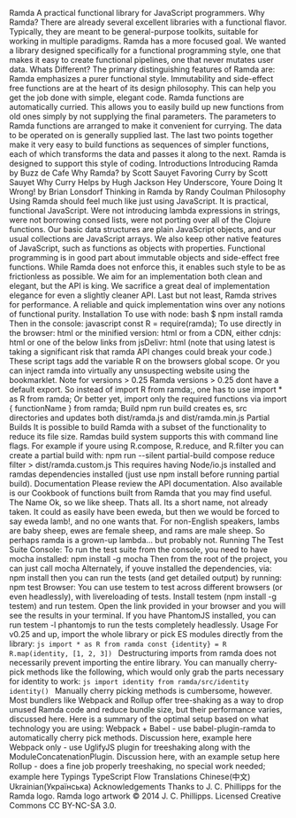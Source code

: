 Ramda A practical functional library for JavaScript programmers. Why Ramda? There are already several excellent libraries with a functional flavor. Typically, they are meant to be general-purpose toolkits, suitable for working in multiple paradigms. Ramda has a more focused goal. We wanted a library designed specifically for a functional programming style, one that makes it easy to create functional pipelines, one that never mutates user data. Whats Different? The primary distinguishing features of Ramda are: Ramda emphasizes a purer functional style. Immutability and side-effect free functions are at the heart of its design philosophy. This can help you get the job done with simple, elegant code. Ramda functions are automatically curried. This allows you to easily build up new functions from old ones simply by not supplying the final parameters. The parameters to Ramda functions are arranged to make it convenient for currying. The data to be operated on is generally supplied last. The last two points together make it very easy to build functions as sequences of simpler functions, each of which transforms the data and passes it along to the next. Ramda is designed to support this style of coding. Introductions Introducing Ramda by Buzz de Cafe Why Ramda? by Scott Sauyet Favoring Curry by Scott Sauyet Why Curry Helps by Hugh Jackson Hey Underscore, Youre Doing It Wrong! by Brian Lonsdorf Thinking in Ramda by Randy Coulman Philosophy Using Ramda should feel much like just using JavaScript. It is practical, functional JavaScript. Were not introducing lambda expressions in strings, were not borrowing consed lists, were not porting over all of the Clojure functions. Our basic data structures are plain JavaScript objects, and our usual collections are JavaScript arrays. We also keep other native features of JavaScript, such as functions as objects with properties. Functional programming is in good part about immutable objects and side-effect free functions. While Ramda does not enforce this, it enables such style to be as frictionless as possible. We aim for an implementation both clean and elegant, but the API is king. We sacrifice a great deal of implementation elegance for even a slightly cleaner API. Last but not least, Ramda strives for performance. A reliable and quick implementation wins over any notions of functional purity. Installation To use with node: bash $ npm install ramda Then in the console: javascript const R = require(ramda); To use directly in the browser: html <script src="path/to/yourCopyOf/ramda.js"></script> or the minified version: html <script src="path/to/yourCopyOf/ramda.min.js"></script> or from a CDN, either cdnjs: html <script src="//cdnjs.cloudflare.com/ajax/libs/ramda/0.25.0/ramda.min.js"></script> or one of the below links from jsDelivr: html <script src="//cdn.jsdelivr.net/npm/ramda@0.25.0/dist/ramda.min.js"></script> <script src="//cdn.jsdelivr.net/npm/ramda@0.25/dist/ramda.min.js"></script> <script src="//cdn.jsdelivr.net/npm/ramda@latest/dist/ramda.min.js"></script> (note that using latest is taking a significant risk that ramda API changes could break your code.) These script tags add the variable R on the browsers global scope. Or you can inject ramda into virtually any unsuspecting website using the bookmarklet. Note for versions > 0.25 Ramda versions > 0.25 dont have a default export. So instead of import R from ramda;, one has to use import * as R from ramda; Or better yet, import only the required functions via import { functionName } from ramda; Build npm run build creates es, src directories and updates both dist/ramda.js and dist/ramda.min.js Partial Builds It is possible to build Ramda with a subset of the functionality to reduce its file size. Ramdas build system supports this with command line flags. For example if youre using R.compose, R.reduce, and R.filter you can create a partial build with: npm run --silent partial-build compose reduce filter > dist/ramda.custom.js This requires having Node/io.js installed and ramdas dependencies installed (just use npm install before running partial build). Documentation Please review the API documentation. Also available is our Cookbook of functions built from Ramda that you may find useful. The Name Ok, so we like sheep. Thats all. Its a short name, not already taken. It could as easily have been eweda, but then we would be forced to say eweda lamb!, and no one wants that. For non-English speakers, lambs are baby sheep, ewes are female sheep, and rams are male sheep. So perhaps ramda is a grown-up lambda... but probably not. Running The Test Suite Console: To run the test suite from the console, you need to have mocha installed: npm install -g mocha Then from the root of the project, you can just call mocha Alternately, if youve installed the dependencies, via: npm install then you can run the tests (and get detailed output) by running: npm test Browser: You can use testem to test across different browsers (or even headlessly), with livereloading of tests. Install testem (npm install -g testem) and run testem. Open the link provided in your browser and you will see the results in your terminal. If you have PhantomJS installed, you can run testem -l phantomjs to run the tests completely headlessly. Usage For v0.25 and up, import the whole library or pick ES modules directly from the library: ```js import * as R from ramda const {identity} = R R.map(identity, [1, 2, 3]) ``` Destructuring imports from ramda does not necessarily prevent importing the entire library. You can manually cherry-pick methods like the following, which would only grab the parts necessary for identity to work: ```js import identity from ramda/src/identity identity() ``` Manually cherry picking methods is cumbersome, however. Most bundlers like Webpack and Rollup offer tree-shaking as a way to drop unused Ramda code and reduce bundle size, but their performance varies, discussed here. Here is a summary of the optimal setup based on what technology you are using: Webpack + Babel - use babel-plugin-ramda to automatically cherry pick methods. Discussion here, example here Webpack only - use UglifyJS plugin for treeshaking along with the ModuleConcatenationPlugin. Discussion here, with an example setup here Rollup - does a fine job properly treeshaking, no special work needed; example here Typings TypeScript Flow Translations Chinese(中文) Ukrainian(Українська) Acknowledgements Thanks to J. C. Phillipps for the Ramda logo. Ramda logo artwork © 2014 J. C. Phillipps. Licensed Creative Commons CC BY-NC-SA 3.0.